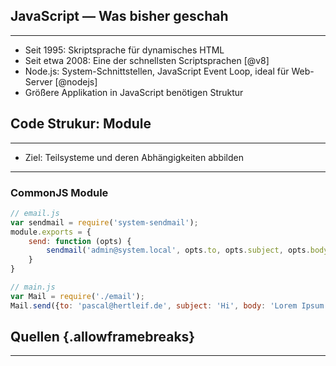 ## JavaScript — Was bisher geschah

---

- Seit 1995: Skriptsprache für dynamisches HTML
- Seit etwa 2008: Eine der schnellsten Scriptsprachen [@v8]
- Node.js: System-Schnittstellen, JavaScript Event Loop, ideal für Web-Server [@nodejs]
- Größere Applikation in JavaScript benötigen Struktur

## Code Strukur: Module

---

- Ziel: Teilsysteme und deren Abhängigkeiten abbilden

---

### CommonJS Module

```javascript
// email.js
var sendmail = require('system-sendmail');
module.exports = {
    send: function (opts) {
        sendmail('admin@system.local', opts.to, opts.subject, opts.body);
    }
}
```

```javascript
// main.js
var Mail = require('./email');
Mail.send({to: 'pascal@hertleif.de', subject: 'Hi', body: 'Lorem Ipsum'});
```

## Quellen {.allowframebreaks}

---